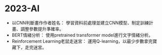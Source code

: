 # 2023-AI
- 以CNN判斷畫作作者姓名：
學習資料前處理並建立CNN模型、制定訓練計畫、調整參數提升準確率。
-	BERT情緒分析：
使用pretrained transformer model進行文字情緒分析。
-	Reinforcement Learning老鼠走迷宮：
運用Q-learning，以最少步數拿完寶藏下，走完迷宮。
